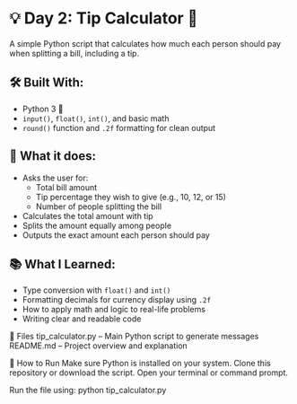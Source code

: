# 💡 Day 2: Tip Calculator 🧮

A simple Python script that calculates how much each person should pay when splitting a bill, including a tip. 

## 🛠 Built With:
- Python 3 🐍
- `input()`, `float()`, `int()`, and basic math
- `round()` function and `.2f` formatting for clean output

## 🧠 What it does:
- Asks the user for:
  - Total bill amount
  - Tip percentage they wish to give (e.g., 10, 12, or 15)
  - Number of people splitting the bill
- Calculates the total amount with tip
- Splits the amount equally among people
- Outputs the exact amount each person should pay

## 📚 What I Learned:
- Type conversion with `float()` and `int()`
- Formatting decimals for currency display using `.2f`
- How to apply math and logic to real-life problems
- Writing clear and readable code

📁 Files
tip_calculator.py – Main Python script to generate messages
README.md – Project overview and explanation

🚀 How to Run
Make sure Python is installed on your system.
Clone this repository or download the script.
Open your terminal or command prompt.

Run the file using:
python tip_calculator.py
